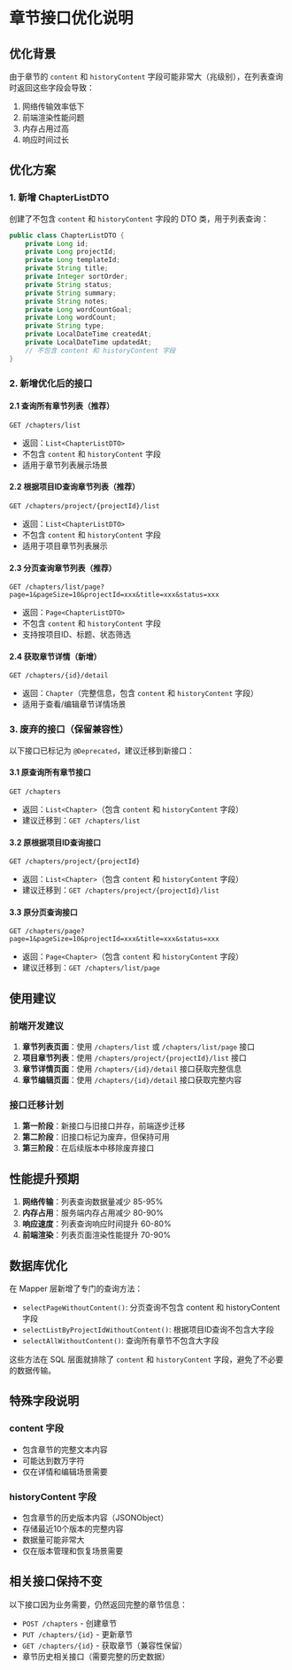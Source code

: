 # 章节接口优化说明

## 优化背景

由于章节的 `content` 和 `historyContent` 字段可能非常大（兆级别），在列表查询时返回这些字段会导致：
1. 网络传输效率低下
2. 前端渲染性能问题
3. 内存占用过高
4. 响应时间过长

## 优化方案

### 1. 新增 ChapterListDTO
创建了不包含 `content` 和 `historyContent` 字段的 DTO 类，用于列表查询：
```java
public class ChapterListDTO {
    private Long id;
    private Long projectId;
    private Long templateId;
    private String title;
    private Integer sortOrder;
    private String status;
    private String summary;
    private String notes;
    private Long wordCountGoal;
    private Long wordCount;
    private String type;
    private LocalDateTime createdAt;
    private LocalDateTime updatedAt;
    // 不包含 content 和 historyContent 字段
}
```

### 2. 新增优化后的接口

#### 2.1 查询所有章节列表（推荐）
```
GET /chapters/list
```
- 返回：`List<ChapterListDTO>`
- 不包含 `content` 和 `historyContent` 字段
- 适用于章节列表展示场景

#### 2.2 根据项目ID查询章节列表（推荐）
```
GET /chapters/project/{projectId}/list
```
- 返回：`List<ChapterListDTO>`
- 不包含 `content` 和 `historyContent` 字段
- 适用于项目章节列表展示

#### 2.3 分页查询章节列表（推荐）
```
GET /chapters/list/page?page=1&pageSize=10&projectId=xxx&title=xxx&status=xxx
```
- 返回：`Page<ChapterListDTO>`
- 不包含 `content` 和 `historyContent` 字段
- 支持按项目ID、标题、状态筛选

#### 2.4 获取章节详情（新增）
```
GET /chapters/{id}/detail
```
- 返回：`Chapter`（完整信息，包含 `content` 和 `historyContent` 字段）
- 适用于查看/编辑章节详情场景

### 3. 废弃的接口（保留兼容性）

以下接口已标记为 `@Deprecated`，建议迁移到新接口：

#### 3.1 原查询所有章节接口
```
GET /chapters
```
- 返回：`List<Chapter>`（包含 `content` 和 `historyContent` 字段）
- 建议迁移到：`GET /chapters/list`

#### 3.2 原根据项目ID查询接口
```
GET /chapters/project/{projectId}
```
- 返回：`List<Chapter>`（包含 `content` 和 `historyContent` 字段）
- 建议迁移到：`GET /chapters/project/{projectId}/list`

#### 3.3 原分页查询接口
```
GET /chapters/page?page=1&pageSize=10&projectId=xxx&title=xxx&status=xxx
```
- 返回：`Page<Chapter>`（包含 `content` 和 `historyContent` 字段）
- 建议迁移到：`GET /chapters/list/page`

## 使用建议

### 前端开发建议
1. **章节列表页面**：使用 `/chapters/list` 或 `/chapters/list/page` 接口
2. **项目章节列表**：使用 `/chapters/project/{projectId}/list` 接口
3. **章节详情页面**：使用 `/chapters/{id}/detail` 接口获取完整信息
4. **章节编辑页面**：使用 `/chapters/{id}/detail` 接口获取完整内容

### 接口迁移计划
1. **第一阶段**：新接口与旧接口并存，前端逐步迁移
2. **第二阶段**：旧接口标记为废弃，但保持可用
3. **第三阶段**：在后续版本中移除废弃接口

## 性能提升预期

1. **网络传输**：列表查询数据量减少 85-95%
2. **内存占用**：服务端内存占用减少 80-90%
3. **响应速度**：列表查询响应时间提升 60-80%
4. **前端渲染**：列表页面渲染性能提升 70-90%

## 数据库优化

在 Mapper 层新增了专门的查询方法：
- `selectPageWithoutContent()`: 分页查询不包含 content 和 historyContent 字段
- `selectListByProjectIdWithoutContent()`: 根据项目ID查询不包含大字段
- `selectAllWithoutContent()`: 查询所有章节不包含大字段

这些方法在 SQL 层面就排除了 `content` 和 `historyContent` 字段，避免了不必要的数据传输。

## 特殊字段说明

### content 字段
- 包含章节的完整文本内容
- 可能达到数万字符
- 仅在详情和编辑场景需要

### historyContent 字段
- 包含章节的历史版本内容（JSONObject）
- 存储最近10个版本的完整内容
- 数据量可能非常大
- 仅在版本管理和恢复场景需要

## 相关接口保持不变

以下接口因为业务需要，仍然返回完整的章节信息：
- `POST /chapters` - 创建章节
- `PUT /chapters/{id}` - 更新章节
- `GET /chapters/{id}` - 获取章节（兼容性保留）
- 章节历史相关接口（需要完整的历史数据） 
